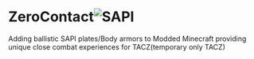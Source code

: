 # ZeroContact![SAPI](https://github.com/user-attachments/assets/86bf9566-0ff9-4b73-876f-5745025e6659)
Adding ballistic SAPI plates/Body armors to Modded Minecraft providing unique close combat experiences for TACZ(temporary only TACZ)



